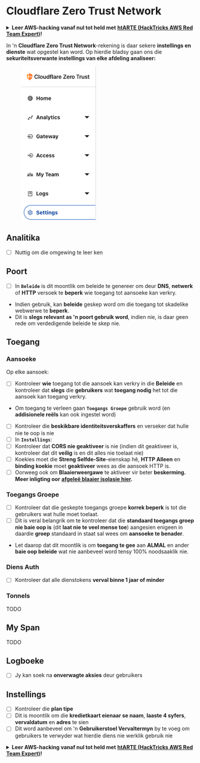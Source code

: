 # Cloudflare Zero Trust Network

<details>

<summary><strong>Leer AWS-hacking vanaf nul tot held met</strong> <a href="https://training.hacktricks.xyz/courses/arte"><strong>htARTE (HackTricks AWS Red Team Expert)</strong></a><strong>!</strong></summary>

Ander maniere om HackTricks te ondersteun:

* As jy jou **maatskappy geadverteer wil sien in HackTricks** of **HackTricks in PDF wil aflaai** Kyk na die [**INSKRYWINGSPLANNE**](https://github.com/sponsors/carlospolop)!
* Kry die [**amptelike PEASS & HackTricks swag**](https://peass.creator-spring.com)
* Ontdek [**Die PEASS Familie**](https://opensea.io/collection/the-peass-family), ons versameling van eksklusiewe [**NFTs**](https://opensea.io/collection/the-peass-family)
* **Sluit aan by die** 💬 [**Discord-groep**](https://discord.gg/hRep4RUj7f) of die [**telegram-groep**](https://t.me/peass) of **volg** my op **Twitter** 🐦 [**@hacktricks\_live**](https://twitter.com/hacktricks\_live)**.**
* **Deel jou hacktruuks deur PR's in te dien by die** [**HackTricks**](https://github.com/carlospolop/hacktricks) en [**HackTricks Cloud**](https://github.com/carlospolop/hacktricks-cloud) github-opslag.

</details>

In 'n **Cloudflare Zero Trust Network**-rekening is daar sekere **instellings en dienste** wat opgestel kan word. Op hierdie bladsy gaan ons die **sekuriteitsverwante instellings van elke afdeling analiseer:**

<figure><img src="../../.gitbook/assets/image (206).png" alt=""><figcaption></figcaption></figure>

## Analitika

* [ ] Nuttig om die omgewing te leer ken

## **Poort**

* [ ] In **`Beleide`** is dit moontlik om beleide te genereer om deur **DNS**, **netwerk** of **HTTP** versoek te **beperk** wie toegang tot aansoeke kan verkry.
* Indien gebruik, kan **beleide** geskep word om die toegang tot skadelike webwerwe te **beperk**.
* Dit is **slegs relevant as 'n poort gebruik word**, indien nie, is daar geen rede om verdedigende beleide te skep nie.

## Toegang

### Aansoeke

Op elke aansoek:

* [ ] Kontroleer **wie** toegang tot die aansoek kan verkry in die **Beleide** en kontroleer dat **slegs** die **gebruikers** wat **toegang nodig** het tot die aansoek kan toegang verkry.
* Om toegang te verleen gaan **`Toegangs Groepe`** gebruik word (en **addisionele reëls** kan ook ingestel word)
* [ ] Kontroleer die **beskikbare identiteitsverskaffers** en verseker dat hulle nie te oop is nie
* [ ] In **`Instellings`**:
* [ ] Kontroleer dat **CORS nie geaktiveer** is nie (indien dit geaktiveer is, kontroleer dat dit **veilig** is en dit alles nie toelaat nie)
* [ ] Koekies moet die **Streng Selfde-Site**-eienskap hê, **HTTP Alleen** en **binding koekie** moet **geaktiveer** wees as die aansoek HTTP is.
* [ ] Oorweeg ook om **Blaaierweergawe** te aktiveer vir beter **beskerming. Meer inligting oor** [**afgeleë blaaier isolasie hier**](https://blog.cloudflare.com/cloudflare-and-remote-browser-isolation/)**.**

### **Toegangs Groepe**

* [ ] Kontroleer dat die geskepte toegangs groepe **korrek beperk** is tot die gebruikers wat hulle moet toelaat.
* [ ] Dit is veral belangrik om te kontroleer dat die **standaard toegangs groep nie baie oop is** (dit **laat nie te veel mense toe**) aangesien enigeen in daardie **groep** standaard in staat sal wees om **aansoeke te benader**.
* Let daarop dat dit moontlik is om **toegang te gee** aan **ALMAL** en ander **baie oop beleide** wat nie aanbeveel word tensy 100% noodsaaklik nie.

### Diens Auth

* [ ] Kontroleer dat alle dienstokens **verval binne 1 jaar of minder**

### Tonnels

TODO

## My Span

TODO

## Logboeke

* [ ] Jy kan soek na **onverwagte aksies** deur gebruikers

## Instellings

* [ ] Kontroleer die **plan tipe**
* [ ] Dit is moontlik om die **kredietkaart eienaar se naam**, **laaste 4 syfers**, **vervaldatum** en **adres** te sien
* [ ] Dit word aanbeveel om 'n **Gebruikerstoel Vervaltermyn** by te voeg om gebruikers te verwyder wat hierdie diens nie werklik gebruik nie

<details>

<summary><strong>Leer AWS-hacking vanaf nul tot held met</strong> <a href="https://training.hacktricks.xyz/courses/arte"><strong>htARTE (HackTricks AWS Red Team Expert)</strong></a><strong>!</strong></summary>

Ander maniere om HackTricks te ondersteun:

* As jy jou **maatskappy geadverteer wil sien in HackTricks** of **HackTricks in PDF wil aflaai** Kyk na die [**INSKRYWINGSPLANNE**](https://github.com/sponsors/carlospolop)!
* Kry die [**amptelike PEASS & HackTricks swag**](https://peass.creator-spring.com)
* Ontdek [**Die PEASS Familie**](https://opensea.io/collection/the-peass-family), ons versameling van eksklusiewe [**NFTs**](https://opensea.io/collection/the-peass-family)
* **Sluit aan by die** 💬 [**Discord-groep**](https://discord.gg/hRep4RUj7f) of die [**telegram-groep**](https://t.me/peass) of **volg** my op **Twitter** 🐦 [**@hacktricks\_live**](https://twitter.com/hacktricks\_live)**.**
* **Deel jou hacktruuks deur PR's in te dien by die** [**HackTricks**](https://github.com/carlospolop/hacktricks) en [**HackTricks Cloud**](https://github.com/carlospolop/hacktricks-cloud) github-opslag.

</details>
